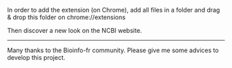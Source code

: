 
In order to add the extension (on Chrome), add all files in a folder and drag & drop this folder on chrome://extensions

Then discover a new look on the NCBI website.

------
Many thanks to the Bioinfo-fr community.
Please give me some advices to develop this project.

